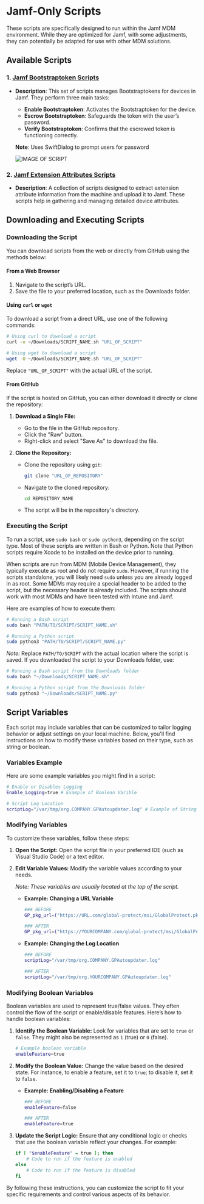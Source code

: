 # Jamf-Only Scripts

These scripts are specifically designed to run within the Jamf MDM environment. While they are optimized for Jamf, with some adjustments, they can potentially be adapted for use with other MDM solutions.

## Available Scripts

### 1. [Jamf Bootstraptoken Scripts](SCRIPTLINK)

- **Description**: This set of scripts manages Bootstraptokens for devices in Jamf. They perform three main tasks:
  - **Enable Bootstraptoken**: Activates the Bootstraptoken for the device.
  - **Escrow Bootstraptoken**: Safeguards the token with the user’s password.
  - **Verify Bootstraptoken**: Confirms that the escrowed token is functioning correctly.

  **Note**: Uses SwiftDialog to prompt users for password

  ![IMAGE OF SCRIPT](IMAGELINKT)

### 2. [Jamf Extension Attributes Scripts](SCRIPTLINK)

- **Description**: A collection of scripts designed to extract extension attribute information from the machine and upload it to Jamf. These scripts help in gathering and managing detailed device attributes.

## Downloading and Executing Scripts

### Downloading the Script

You can download scripts from the web or directly from GitHub using the methods below:

#### From a Web Browser

1. Navigate to the script’s URL.
2. Save the file to your preferred location, such as the Downloads folder.

#### Using `curl` or `wget`

To download a script from a direct URL, use one of the following commands:

```bash
# Using curl to download a script
curl -o ~/Downloads/SCRIPT_NAME.sh "URL_OF_SCRIPT"

# Using wget to download a script
wget -O ~/Downloads/SCRIPT_NAME.sh "URL_OF_SCRIPT"
```

Replace `"URL_OF_SCRIPT"` with the actual URL of the script.

#### From GitHub

If the script is hosted on GitHub, you can either download it directly or clone the repository:

1. **Download a Single File:**

   - Go to the file in the GitHub repository.
   - Click the "Raw" button.
   - Right-click and select "Save As" to download the file.

2. **Clone the Repository:**

   - Clone the repository using `git`:

     ```bash
     git clone "URL_OF_REPOSITORY"
     ```

   - Navigate to the cloned repository:

     ```bash
     cd REPOSITORY_NAME
     ```

   - The script will be in the repository's directory.

### Executing the Script

To run a script, use `sudo bash` or `sudo python3`, depending on the script type. Most of these scripts are written in Bash or Python. Note that Python scripts require Xcode to be installed on the device prior to running.

When scripts are run from MDM (Mobile Device Management), they typically execute as root and do not require `sudo`. However, if running the scripts standalone, you will likely need `sudo` unless you are already logged in as root. Some MDMs may require a special header to be added to the script, but the necessary header is already included. The scripts should work with most MDMs and have been tested with Intune and Jamf.

Here are examples of how to execute them:

```bash
# Running a Bash script
sudo bash "PATH/TO/SCRIPT/SCRIPT_NAME.sh"

# Running a Python script
sudo python3 "PATH/TO/SCRIPT/SCRIPT_NAME.py"
```

*Note:* Replace `PATH/TO/SCRIPT` with the actual location where the script is saved. If you downloaded the script to your Downloads folder, use:

```bash
# Running a Bash script from the Downloads folder
sudo bash "~/Downloads/SCRIPT_NAME.sh"

# Running a Python script from the Downloads folder
sudo python3 "~/Downloads/SCRIPT_NAME.py"
```

## Script Variables

Each script may include variables that can be customized to tailor logging behavior or adjust settings on your local machine. Below, you'll find instructions on how to modify these variables based on their type, such as string or boolean.

### Variables Example

Here are some example variables you might find in a script:

```bash
# Enable or Disables Logging
Enable_Logging=true # Example of Boolean Varible

# Script Log Location
scriptLog="/var/tmp/org.COMPANY.GPAutoupdater.log" # Example of String Varible
```

### Modifying Variables

To customize these variables, follow these steps:

1. **Open the Script:**
   Open the script file in your preferred IDE (such as Visual Studio Code) or a text editor.

2. **Edit Variable Values:**
   Modify the variable values according to your needs.

   *Note: These variables are usually located at the top of the script.*

   - **Example: Changing a URL Variable**

     ```bash
     ### BEFORE
     GP_pkg_url=("https://URL.com/global-protect/msi/GlobalProtect.pkg")

     ### AFTER
     GP_pkg_url=("https://YOURCOMPANY.com/global-protect/msi/GlobalProtect.pkg")
     ```

   - **Example: Changing the Log Location**

     ```bash
     ### BEFORE
     scriptLog="/var/tmp/org.COMPANY.GPAutoupdater.log"

     ### AFTER
     scriptLog="/var/tmp/org.YOURCOMPANY.GPAutoupdater.log"
     ```

### Modifying Boolean Variables

Boolean variables are used to represent true/false values. They often control the flow of the script or enable/disable features. Here’s how to handle boolean variables:

1. **Identify the Boolean Variable:**
   Look for variables that are set to `true` or `false`. They might also be represented as `1` (true) or `0` (false).

   ```bash
   # Example boolean variable
   enableFeature=true
   ```

2. **Modify the Boolean Value:**
   Change the value based on the desired state. For instance, to enable a feature, set it to `true`; to disable it, set it to `false`.

   - **Example: Enabling/Disabling a Feature**

     ```bash
     ### BEFORE
     enableFeature=false

     ### AFTER
     enableFeature=true
     ```

3. **Update the Script Logic:**
   Ensure that any conditional logic or checks that use the boolean variable reflect your changes. For example:

   ```bash
   if [ "$enableFeature" = true ]; then
       # Code to run if the feature is enabled
   else
       # Code to run if the feature is disabled
   fi
   ```

By following these instructions, you can customize the script to fit your specific requirements and control various aspects of its behavior.

